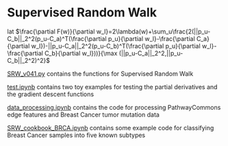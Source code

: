 # Supervised Random Walk

lat $\frac{\partial F(w)}{\partial w_l}=2\lambda(w)+\sum_u\frac{2(||p_u-C_b||_2^2(p_u-C_a)^T(\frac{\partial p_u}{\partial w_l}-\frac{\partial C_a}{\partial w_l})-||p_u-C_a||_2^2(p_u-C_b)^T(\frac{\partial p_u}{\partial w_l}-\frac{\partial C_b}{\partial w_l}))}{\max (||p_u-C_a||_2^2,||p_u-C_b||_2^2)^2}$


[SRW_v041.py](./SRW_v041.py) contains the functions for Supervised Random Walk

[test.ipynb](./test.ipynb) contains two toy examples for testing the partial derivatives and the gradient descent functions  
  
[data_processing.ipynb](./data_processing.ipynb) contains the code for processing PathwayCommons edge features and Breast Cancer tumor mutation data  

[SRW_cookbook_BRCA.ipynb](./SRW_cookbook_BRCA.ipynb) contains some example code for classifying Breast Cancer samples into five known subtypes   
